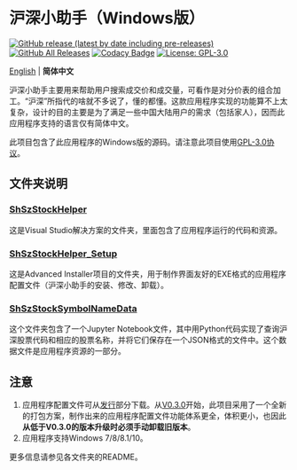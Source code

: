 # 沪深小助手（Windows版）

[![GitHub release (latest by date including pre-releases)](https://img.shields.io/github/v/release/ArvinZJC/ShSzStockHelper-Windows?include_prereleases)](https://github.com/ArvinZJC/ShSzStockHelper-Windows/releases)
[![GitHub All Releases](https://img.shields.io/github/downloads/ArvinZJC/ShSzStockHelper-Windows/total)](https://github.com/ArvinZJC/ShSzStockHelper-Windows/releases)
[![Codacy Badge](https://app.codacy.com/project/badge/Grade/980d1c6c75754cdf9900139f5c5eb66f)](https://www.codacy.com/gh/ArvinZJC/ShSzStockHelper-Windows/dashboard?utm_source=github.com&amp;utm_medium=referral&amp;utm_content=ArvinZJC/ShSzStockHelper-Windows&amp;utm_campaign=Badge_Grade)
[![License: GPL-3.0](https://img.shields.io/badge/license-GPL--3.0-blue.svg)](https://www.gnu.org/licenses/gpl-3.0)

[English](https://github.com/ArvinZJC/ShSzStockHelper-Windows/blob/master/README.md) | **简体中文**

沪深小助手主要用来帮助用户搜索成交价和成交量，可看作是对分价表的组合加工。“沪深”所指代的啥就不多说了，懂的都懂。这款应用程序实现的功能算不上太复杂，设计的目的主要是为了满足一些中国大陆用户的需求（包括家人），因而此应用程序支持的语言仅有简体中文。

此项目包含了此应用程序的Windows版的源码。请注意此项目使用[GPL-3.0协议](https://github.com/ArvinZJC/ShSzStockHelper-Windows/blob/master/LICENSE)。

## 文件夹说明

### [ShSzStockHelper](https://github.com/ArvinZJC/ShSzStockHelper-Windows/tree/master/ShSzStockHelper)

这是Visual Studio解决方案的文件夹，里面包含了应用程序运行的代码和资源。

### [ShSzStockHelper_Setup](https://github.com/ArvinZJC/ShSzStockHelper-Windows/tree/master/ShSzStockHelper_Setup)

这是Advanced Installer项目的文件夹，用于制作界面友好的EXE格式的应用程序配置文件（沪深小助手的安装、修改、卸载）。

### [ShSzStockSymbolNameData](https://github.com/ArvinZJC/ShSzStockHelper-Windows/tree/master/ShSzStockSymbolNameData)

这个文件夹包含了一个Jupyter Notebook文件，其中用Python代码实现了查询沪深股票代码和相应的股票名称，并将它们保存在一个JSON格式的文件中。这个数据文件是应用程序资源的一部分。

## 注意

1. 应用程序配置文件可从[发行](https://github.com/ArvinZJC/ShSzStockHelper-Windows/releases)部分下载。从[V0.3.0](https://github.com/ArvinZJC/ShSzStockHelper-Windows/releases/tag/v0.3.0)开始，此项目采用了一个全新的打包方案，制作出来的应用程序配置文件功能体系更全，体积更小，也因此**从低于V0.3.0的版本升级时必须手动卸载旧版本**。
2. 应用程序支持Windows 7/8/8.1/10。

更多信息请参见各文件夹的README。
